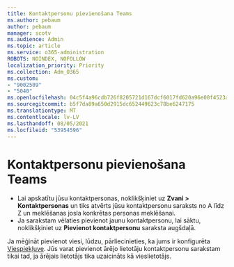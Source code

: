 ```yaml
---
title: Kontaktpersonu pievienošana Teams
ms.author: pebaum
author: pebaum
manager: scotv
ms.audience: Admin
ms.topic: article
ms.service: o365-administration
ROBOTS: NOINDEX, NOFOLLOW
localization_priority: Priority
ms.collection: Adm_O365
ms.custom:
- "9002509"
- "5040"
ms.openlocfilehash: 04c5f4a96cdb726f8205721d167dcf6017fd620a96e00f4523a70872ce56f6ad
ms.sourcegitcommit: b5f7da89a650d2915dc652449623c78be6247175
ms.translationtype: MT
ms.contentlocale: lv-LV
ms.lasthandoff: 08/05/2021
ms.locfileid: "53954596"
---
```

# <a name="add-contacts-in-teams"></a>Kontaktpersonu pievienošana Teams

- Lai apskatītu jūsu kontaktpersonas, noklikšķiniet uz **Zvani > Kontaktpersonas** un tiks atvērts jūsu kontaktpersonu saraksts no A līdz Z un meklēšanas josla konkrētas personas meklēšanai. 
- Ja sarakstam vēlaties pievienot jaunu kontaktpersonu, lai sāktu, noklikšķiniet uz **Pievienot kontaktpersonu** saraksta augšdaļā.

Ja mēģināt pievienot viesi, lūdzu, pārliecinieties, ka jums ir konfigurēta [Viespiekļuve](https://docs.microsoft.com/microsoftteams/set-up-guests). Jūs varat pievienot ārējo lietotāju kontaktpersonu sarakstam tikai tad, ja ārējais lietotājs tika uzaicināts kā vieslietotājs.
